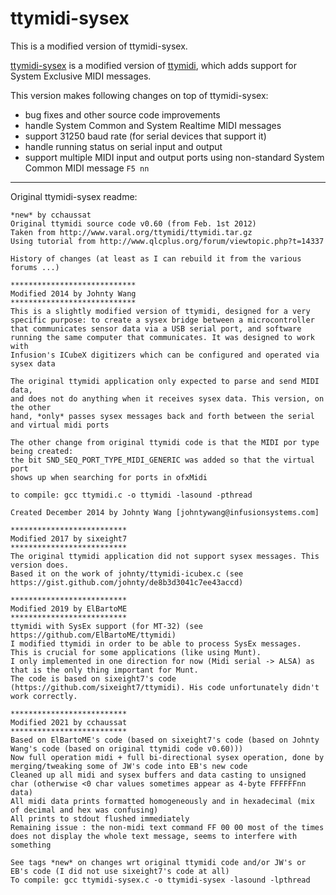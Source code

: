 # ttymidi-sysex
This is a modified version of ttymidi-sysex.

[ttymidi-sysex](https://github.com/cchaussat/ttymidi-sysex) is a modified version of [ttymidi](http://www.varal.org/ttymidi/), which adds support for System Exclusive MIDI messages.

This version makes following changes on top of ttymidi-sysex:

- bug fixes and other source code improvements
- handle System Common and System Realtime MIDI messages
- support 31250 baud rate (for serial devices that support it)
- handle running status on serial input and output
- support multiple MIDI input and output ports using non-standard System Common MIDI message `F5 nn`

---

Original ttymidi-sysex readme:

	*new* by cchaussat
	Original ttymidi source code v0.60 (from Feb. 1st 2012)
	Taken from http://www.varal.org/ttymidi/ttymidi.tar.gz
	Using tutorial from http://www.qlcplus.org/forum/viewtopic.php?t=14337

	History of changes (at least as I can rebuild it from the various forums ...)

	****************************
	Modified 2014 by Johnty Wang
	****************************
	This is a slightly modified version of ttymidi, designed for a very
	specific purpose: to create a sysex bridge between a microcontroller
	that communicates sensor data via a USB serial port, and software
	running the same computer that communicates. It was designed to work with
	Infusion's ICubeX digitizers which can be configured and operated via sysex data

	The original ttymidi application only expected to parse and send MIDI data,
	and does not do anything when it receives sysex data. This version, on the other
	hand, *only* passes sysex messages back and forth between the serial and virtual midi ports

	The other change from original ttymidi code is that the MIDI por type being created:
	the bit SND_SEQ_PORT_TYPE_MIDI_GENERIC was added so that the virtual port
	shows up when searching for ports in ofxMidi

	to compile: gcc ttymidi.c -o ttymidi -lasound -pthread

	Created December 2014 by Johnty Wang [johntywang@infusionsystems.com]

	**************************
	Modified 2017 by sixeight7
	**************************
	The original ttymidi application did not support sysex messages. This version does.
	Based it on the work of johnty/ttymidi-icubex.c (see https://gist.github.com/johnty/de8b3d3041c7ee43accd)

	**************************
	Modified 2019 by ElBartoME
	**************************
	ttymidi with SysEx support (for MT-32) (see https://github.com/ElBartoME/ttymidi)
	I modified ttymidi in order to be able to process SysEx messages.
	This is crucial for some applications (like using Munt).
	I only implemented in one direction for now (Midi serial -> ALSA) as that is the only thing important for Munt.
	The code is based on sixeight7's code (https://github.com/sixeight7/ttymidi). His code unfortunately didn't work correctly.

	**************************
	Modified 2021 by cchaussat
	**************************
	Based on ElBartoME's code (based on sixeight7's code (based on Johnty Wang's code (based on original ttymidi code v0.60)))
	Now full operation midi + full bi-directional sysex operation, done by merging/tweaking some of JW's code into EB's new code
	Cleaned up all midi and sysex buffers and data casting to unsigned char (otherwise <0 char values sometimes appear as 4-byte FFFFFFnn data)
	All midi data prints formatted homogeneously and in hexadecimal (mix of decimal and hex was confusing)
	All prints to stdout flushed immediately
	Remaining issue : the non-midi text command FF 00 00 most of the times does not display the whole text message, seems to interfere with something

	See tags *new* on changes wrt original ttymidi code and/or JW's or EB's code (I did not use sixeight7's code at all)
	To compile: gcc ttymidi-sysex.c -o ttymidi-sysex -lasound -lpthread
